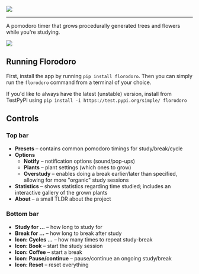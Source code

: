 ![](https://raw.githubusercontent.com/xiaoxiae/Florodoro/master/florodoro/images/logo.svg)

---

A pomodoro timer that grows procedurally generated trees and flowers while you're studying.

![](https://raw.githubusercontent.com/xiaoxiae/Florodoro/master/florodoro/images/preview.svg)

## Running Florodoro
First, install the app by running `pip install florodoro`.
Then you can simply run the `florodoro` command from a terminal of your choice.

If you'd like to always have the latest (unstable) version, install from TestPyPI using `pip install -i https://test.pypi.org/simple/ florodoro`

## Controls

### Top bar
- **Presets** – contains common pomodoro timings for study/break/cycle
- **Options**
	- **Notify** – notification options (sound/pop-ups)
	- **Plants** – plant settings (which ones to grow)
	- **Overstudy** – enables doing a break earlier/later than specified, allowing for more "organic" study sessions
- **Statistics** – shows statistics regarding time studied; includes an interactive gallery of the grown plants
- **About** – a small TLDR about the project

### Bottom bar
- **Study for ...** – how long to study for
- **Break for ...** – how long to break after study
- **Icon: Cycles ...** – how many times to repeat study-break
- **Icon: Book** – start the study session
- **Icon: Coffee** – start a break
- **Icon: Pause/continue** – pause/continue an ongoing study/break
- **Icon: Reset** – reset everything
